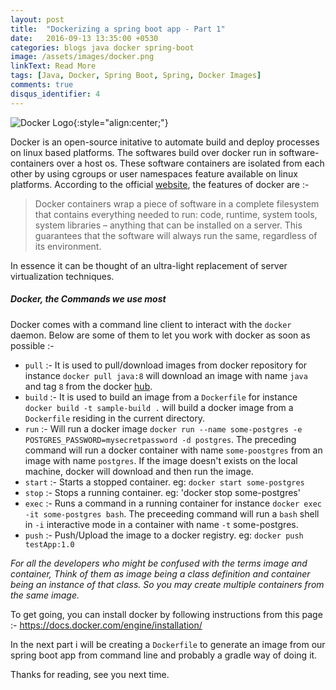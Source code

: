 ```yaml
---
layout: post
title:  "Dockerizing a spring boot app - Part 1"
date:   2016-09-13 13:35:00 +0530
categories: blogs java docker spring-boot
image: /assets/images/docker.png
linkText: Read More
tags: [Java, Docker, Spring Boot, Spring, Docker Images]
comments: true
disqus_identifier: 4
---
```



![Docker Logo]({{site.url}}/assets/images/docker.png "Docker"){:style="align:center;"}

Docker is an open-source initative to automate build and deploy processes on linux based platforms. The softwares build over docker run in software-containers over a host os. These software containers are isolated from each other by using cgroups or user namespaces feature available on linux platforms. According to the official [website](https://www.docker.com/what-docker), the features of docker are :-

> Docker containers wrap a piece of software in a complete filesystem that contains everything needed to run: code, runtime, system tools, system libraries – anything that can be installed on a server. This guarantees that the software will always run the same, regardless of its environment.

In essence it can be thought of an ultra-light replacement of server virtualization techniques.

##### Docker, the Commands we use most

Docker comes with a command line client to interact with the `docker` daemon. Below are some of them to let you work with docker as soon as possible :-

- `pull` :- It is used to pull/download images from docker repository for instance `docker pull java:8` will download an image with name `java` and tag `8` from the docker [hub](https://hub.docker.com/).
- `build` :- It is used to build an image from a `Dockerfile` for instance `docker build -t sample-build .` will build a docker image from a `Dockerfile` residing in the current directory.
- `run` :- Will run a docker image `docker run --name some-postgres -e POSTGRES_PASSWORD=mysecretpassword -d postgres`. The preceding command will run a docker container with name `some-poostgres` from an image with name `postgres`. If the image doesn't exists on the local machine, docker will download and then run the image.
- `start` :- Starts a stopped container. eg: `docker start some-postgres`
- `stop` :- Stops a running container. eg: 'docker stop some-postgres'
- `exec` :- Runs a command in a running container for instance `docker exec -it some-postgres bash`. The preceeding command will run a `bash` shell in `-i` interactive mode in a container with name `-t` some-postgres.
- `push` :- Push/Upload the image to a docker registry. eg: `docker push testApp:1.0`

*For all the developers who might be confused with the terms image and container, Think of them as image being a class definition and container being an instance of that class. So you may create multiple containers from the same image.*

To get going, you can install docker by following instructions from this page :-
https://docs.docker.com/engine/installation/

In the next part i will be creating a `Dockerfile` to generate an image from our spring boot app from command line and probably a gradle way of doing it.


Thanks for reading, see you next time.
